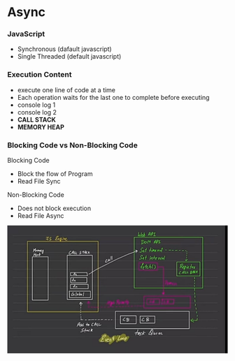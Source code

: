 # Async 

### JavaScript 
- Synchronous (dafault javascript)
- Single Threaded (default javascript)

### Execution Content
- execute one line of  code at a time
- Each operation waits for the last one to complete before executing
- console log 1
- console log 2
- **CALL STACK** 
- **MEMORY HEAP**

### Blocking Code vs Non-Blocking Code
Blocking Code 
- Block the flow of Program
- Read File Sync

Non-Blocking Code
- Does not block execution
- Read File Async

![Event loop](02_event_loop.png)

























